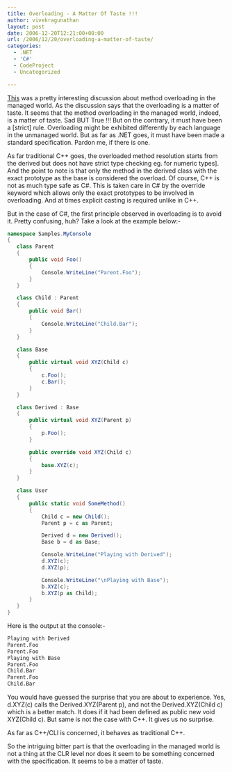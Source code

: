 ```yaml
---
title: Overloading - A Matter Of Taste !!!
author: vivekragunathan
layout: post
date: 2006-12-20T12:21:00+00:00
url: /2006/12/20/overloading-a-matter-of-taste/
categories:
  - .NET
  - 'C#'
  - CodeProject
  - Uncategorized

---
```

<a href="http://blogs.wdevs.com/mattdoig/archive/2006/08/20/14222.aspx#14244">This</a> was a pretty interesting discussion about method overloading in the managed world. As the discussion says that the overloading is a matter of taste. It seems that the method overloading in the managed world, indeed, is a matter of taste. Sad BUT True !!! But on the contrary, it must have been a [strict] rule. Overloading might be exhibited differently by each language in the unmanaged world. But as far as .NET goes, it must have been made a standard specification. Pardon me, if there is one.

As far traditional C++ goes, the overloaded method resolution starts from the derived but does not have strict type checking eg. for numeric types]. And the point to note is that only the method in the derived class with the exact prototype as the base is considered the overload. Of course, C++ is not as much type safe as C#. This is taken care in C# by the override keyword which allows only the exact prototypes to be involved in overloading. And at times explicit casting is required unlike in C++.

But in the case of C#, the first principle observed in overloading is to avoid it. Pretty confusing, huh? Take a look at the example below:-

```csharp
namespace Samples.MyConsole
{
   class Parent
   {
       public void Foo()
       {
           Console.WriteLine("Parent.Foo");
       }
   }

   class Child : Parent
   {
       public void Bar()
       {
           Console.WriteLine("Child.Bar");
       }
   }

   class Base
   {
       public virtual void XYZ(Child c)
       {
           c.Foo();
           c.Bar();
       }
   }

   class Derived : Base
   {
       public virtual void XYZ(Parent p)
       {
           p.Foo();
       }

       public override void XYZ(Child c)
       {
           base.XYZ(c);
       }
   }

   class User
   {
       public static void SomeMethod()
       {
           Child c = new Child();
           Parent p = c as Parent;

           Derived d = new Derived();
           Base b = d as Base;

           Console.WriteLine("Playing with Derived");
           d.XYZ(c);
           d.XYZ(p);

           Console.WriteLine("\nPlaying with Base");
           b.XYZ(c);
           b.XYZ(p as Child);
       }
   }
}
```

Here is the output at the console:-

```bash
Playing with Derived
Parent.Foo
Parent.Foo
Playing with Base
Parent.Foo
Child.Bar
Parent.Foo
Child.Bar
```

You would have guessed the surprise that you are about to experience. Yes, d.XYZ(c) calls the Derived.XYZ(Parent p), and not the Derived.XYZ(Child c) which is a better match. It does if it had been defined as public new void XYZ(Child c). But same is not the case with C++. It gives us no surprise.

As far as C++/CLI is concerned, it behaves as traditional C++.

So the intriguing bitter part is that the overloading in the managed world is not a thing at the CLR level nor does it seem to be something concerned with the specification. It seems to be a matter of taste.
